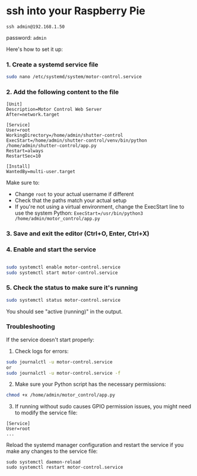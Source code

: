 # ssh into your Raspberry Pie

```angular2html
ssh admin@192.168.1.50
```

password: `admin`


Here's how to set it up:

### 1. Create a systemd service file

```bash
sudo nano /etc/systemd/system/motor-control.service
```

### 2. Add the following content to the file

```
[Unit]
Description=Motor Control Web Server
After=network.target

[Service]
User=root
WorkingDirectory=/home/admin/shutter-control
ExecStart=/home/admin/shutter-control/venv/bin/python /home/admin/shutter-control/app.py
Restart=always
RestartSec=10

[Install]
WantedBy=multi-user.target
```

Make sure to:
- Change `root` to your actual username if different
- Check that the paths match your actual setup
- If you're not using a virtual environment, change the ExecStart line to use the system Python: `ExecStart=/usr/bin/python3 /home/admin/motor_control/app.py`

### 3. Save and exit the editor (Ctrl+O, Enter, Ctrl+X)

### 4. Enable and start the service

```bash

sudo systemctl enable motor-control.service
sudo systemctl start motor-control.service
```

### 5. Check the status to make sure it's running

```bash
sudo systemctl status motor-control.service
```

You should see "active (running)" in the output.

### Troubleshooting

If the service doesn't start properly:

1. Check logs for errors:
```bash
sudo journalctl -u motor-control.service
or
sudo journalctl -u motor-control.service -f


```

2. Make sure your Python script has the necessary permissions:
```bash
chmod +x /home/admin/motor_control/app.py
```

3. If running without sudo causes GPIO permission issues, you might need to modify the service file:
```
[Service]
User=root
...
```


Reload the systemd manager configuration and restart the service if you make any changes to the service file:
```
sudo systemctl daemon-reload
sudo systemctl restart motor-control.service
```